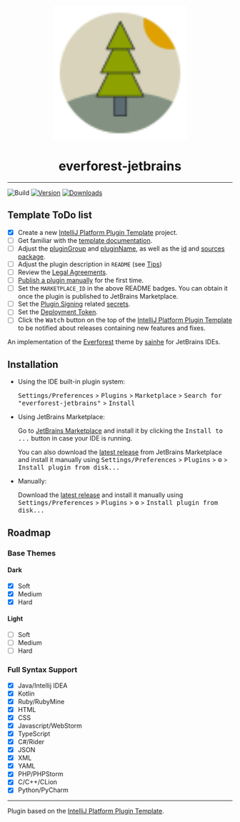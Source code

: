 <div align="center">
  <img src="src/main/resources/META-INF/pluginIcon.svg" alt="Plugin Logo" width="300"/>
</div>
<h1 align="center"> everforest-jetbrains </h1>

---------------------------------------------------

![Build](https://github.com/MenWhoRust/everforest-jetbrains/workflows/Build/badge.svg)
[![Version](https://img.shields.io/jetbrains/plugin/v/26086.svg)](https://plugins.jetbrains.com/plugin/26086)
[![Downloads](https://img.shields.io/jetbrains/plugin/d/26086.svg)](https://plugins.jetbrains.com/plugin/26086)

## Template ToDo list
- [x] Create a new [IntelliJ Platform Plugin Template][template] project.
- [ ] Get familiar with the [template documentation][template].
- [ ] Adjust the [pluginGroup](./gradle.properties) and [pluginName](./gradle.properties), as well as the [id](./src/main/resources/META-INF/plugin.xml) and [sources package](./src/main/kotlin).
- [ ] Adjust the plugin description in `README` (see [Tips][docs:plugin-description])
- [ ] Review the [Legal Agreements](https://plugins.jetbrains.com/docs/marketplace/legal-agreements.html?from=IJPluginTemplate).
- [ ] [Publish a plugin manually](https://plugins.jetbrains.com/docs/intellij/publishing-plugin.html?from=IJPluginTemplate) for the first time.
- [ ] Set the `MARKETPLACE_ID` in the above README badges. You can obtain it once the plugin is published to JetBrains Marketplace.
- [ ] Set the [Plugin Signing](https://plugins.jetbrains.com/docs/intellij/plugin-signing.html?from=IJPluginTemplate) related [secrets](https://github.com/JetBrains/intellij-platform-plugin-template#environment-variables).
- [ ] Set the [Deployment Token](https://plugins.jetbrains.com/docs/marketplace/plugin-upload.html?from=IJPluginTemplate).
- [ ] Click the <kbd>Watch</kbd> button on the top of the [IntelliJ Platform Plugin Template][template] to be notified about releases containing new features and fixes.

<!-- Plugin description -->
An implementation of the [Everforest](https://github.com/sainnhe/everforest/) theme by [sainhe](https://github.com/sainhe) for JetBrains IDEs.
<!-- Plugin description end -->

## Installation

- Using the IDE built-in plugin system:
  
  <kbd>Settings/Preferences</kbd> > <kbd>Plugins</kbd> > <kbd>Marketplace</kbd> > <kbd>Search for "everforest-jetbrains"</kbd> >
  <kbd>Install</kbd>
  
- Using JetBrains Marketplace:

  Go to [JetBrains Marketplace](https://plugins.jetbrains.com/plugin/MARKETPLACE_ID) and install it by clicking the <kbd>Install to ...</kbd> button in case your IDE is running.

  You can also download the [latest release](https://plugins.jetbrains.com/plugin/MARKETPLACE_ID/versions) from JetBrains Marketplace and install it manually using
  <kbd>Settings/Preferences</kbd> > <kbd>Plugins</kbd> > <kbd>⚙️</kbd> > <kbd>Install plugin from disk...</kbd>

- Manually:

  Download the [latest release](https://github.com/MenWhoRust/everforest-jetbrains/releases/latest) and install it manually using
  <kbd>Settings/Preferences</kbd> > <kbd>Plugins</kbd> > <kbd>⚙️</kbd> > <kbd>Install plugin from disk...</kbd>

## Roadmap
### Base Themes
#### Dark
- [x] Soft
- [x] Medium
- [x] Hard

#### Light
- [ ] Soft
- [ ] Medium
- [ ] Hard
### Full Syntax Support
- [x] Java/Intellij IDEA
- [x] Kotlin
- [x] Ruby/RubyMine
- [x] HTML
- [x] CSS
- [x] Javascript/WebStorm
- [x] TypeScript
- [x] C#/Rider
- [x] JSON
- [x] XML
- [x] YAML
- [x] PHP/PHPStorm
- [x] C/C++/CLion
- [x] Python/PyCharm

---
Plugin based on the [IntelliJ Platform Plugin Template][template].

[template]: https://github.com/JetBrains/intellij-platform-plugin-template
[docs:plugin-description]: https://plugins.jetbrains.com/docs/intellij/plugin-user-experience.html#plugin-description-and-presentation
